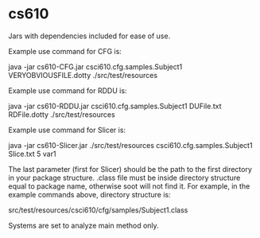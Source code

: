 # cs610

Jars with dependencies included for ease of use.

Example use command for CFG is:

java -jar cs610-CFG.jar csci610.cfg.samples.Subject1 VERYOBVIOUSFILE.dotty ./src/test/resources

Example use command for RDDU is:

java -jar cs610-RDDU.jar csci610.cfg.samples.Subject1 DUFile.txt RDFile.dotty ./src/test/resources

Example use command for Slicer is:

java -jar cs610-Slicer.jar ./src/test/resources csci610.cfg.samples.Subject1 Slice.txt 5 var1

The last parameter (first for Slicer) should be the path to the first directory in your package structure. .class file must be inside directory structure equal to package name, otherwise soot will not find it. For example, in the example commands above, directory structure is:

src/test/resources/csci610/cfg/samples/Subject1.class

Systems are set to analyze main method only.
